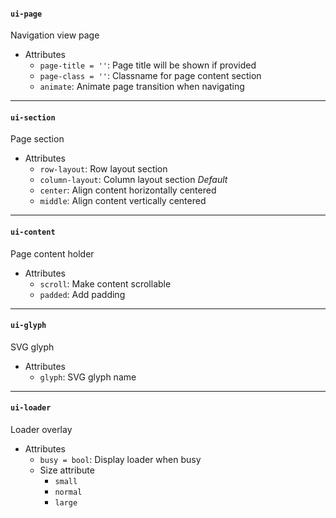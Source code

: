 #### `ui-page`
Navigation view page

* Attributes
  * `page-title = ''`: Page title will be shown if provided
  * `page-class = ''`: Classname for page content section
  * `animate`: Animate page transition when navigating

---

#### `ui-section`
Page section

* Attributes
  * `row-layout`: Row layout section
  * `column-layout`: Column layout section _Default_
  * `center`: Align content horizontally centered
  * `middle`: Align content vertically centered

---

#### `ui-content`
Page content holder

* Attributes
  * `scroll`: Make content scrollable
  * `padded`: Add padding

---

#### `ui-glyph`
SVG glyph

* Attributes
  * `glyph`: SVG glyph name

---

#### `ui-loader`
Loader overlay

* Attributes
  * `busy = bool`: Display loader when busy
  * Size attribute
    * `small`
    * `normal`
    * `large`

